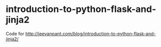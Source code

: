 # introduction-to-python-flask-and-jinja2
Code for http://jeevanpant.com/blog/introduction-to-python-flask-and-jinja2/
